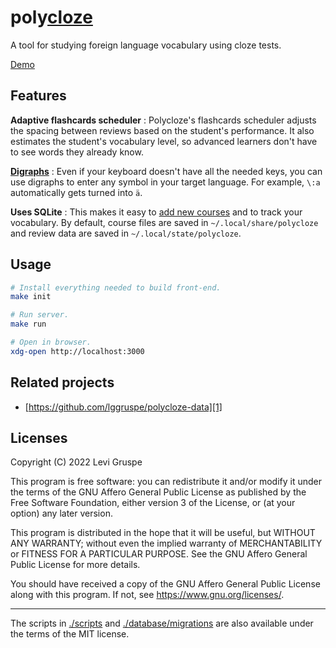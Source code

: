 # poly<u>cloze</u>

A tool for studying foreign language vocabulary using cloze tests.

[Demo](https://polycloze-demo.herokuapp.com/)

## Features

**Adaptive flashcards scheduler**
:	Polycloze's flashcards scheduler adjusts the spacing between reviews based on the student's performance.
It also estimates the student's vocabulary level, so advanced learners don't have to see words they already know.

**[Digraphs](./docs/digraphs.md)**
: Even if your keyboard doesn't have all the needed keys, you can use digraphs to enter any symbol in your target language.
For example, `\:a` automatically gets turned into `ä`.

**Uses SQLite**
: This makes it easy to [add new courses][1] and to track your vocabulary.
By default, course files are saved in `~/.local/share/polycloze` and review data are saved in `~/.local/state/polycloze`.

## Usage

```bash
# Install everything needed to build front-end.
make init

# Run server.
make run

# Open in browser.
xdg-open http://localhost:3000
```

## Related projects

- [https://github.com/lggruspe/polycloze-data][1]

## Licenses

Copyright (C) 2022 Levi Gruspe

This program is free software: you can redistribute it and/or modify
it under the terms of the GNU Affero General Public License as published by
the Free Software Foundation, either version 3 of the License, or
(at your option) any later version.

This program is distributed in the hope that it will be useful,
but WITHOUT ANY WARRANTY; without even the implied warranty of
MERCHANTABILITY or FITNESS FOR A PARTICULAR PURPOSE.  See the
GNU Affero General Public License for more details.

You should have received a copy of the GNU Affero General Public License
along with this program.  If not, see <https://www.gnu.org/licenses/>.

---

The scripts in [./scripts](./scripts) and
[./database/migrations](./database/migrations) are also available under the
terms of the MIT license.


[1]: https://github.com/lggruspe/polycloze-data
